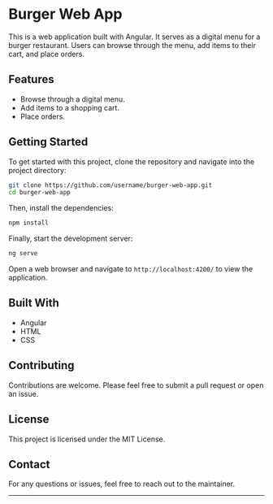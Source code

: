 # Burger Web App

This is a web application built with Angular. It serves as a digital menu for a burger restaurant. Users can browse through the menu, add items to their cart, and place orders.

## Features

- Browse through a digital menu.
- Add items to a shopping cart.
- Place orders.

## Getting Started

To get started with this project, clone the repository and navigate into the project directory:

```bash
git clone https://github.com/username/burger-web-app.git
cd burger-web-app
```

Then, install the dependencies:

```bash
npm install
```

Finally, start the development server:

```bash
ng serve
```

Open a web browser and navigate to `http://localhost:4200/` to view the application.

## Built With

- Angular
- HTML
- CSS

## Contributing

Contributions are welcome. Please feel free to submit a pull request or open an issue.

## License

This project is licensed under the MIT License.

## Contact

For any questions or issues, feel free to reach out to the maintainer.

---
